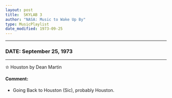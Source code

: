 ```yaml
---
layout: post
title:  SKYLAB 3
author: "NASA: Music to Wake Up By"
type: MusicPlaylist
date_modified: 1973-09-25
---
```


----
### DATE: September 25, 1973
----
✫ Houston by Dean Martin

#### Comment:
* Going Back to Houston (Sic), probably Houston.
